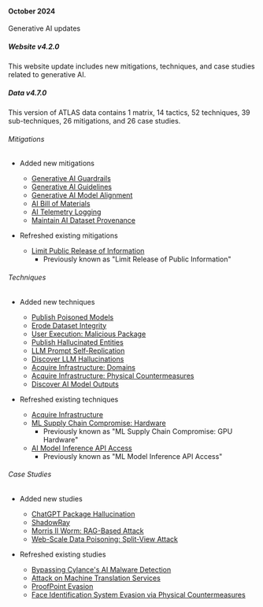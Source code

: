 #### October 2024

Generative AI updates

##### Website v4.2.0

This website update includes new mitigations, techniques, and case studies related to generative AI.

##### Data v4.7.0

This version of ATLAS data contains 1 matrix, 14 tactics, 52 techniques, 39 sub-techniques, 26 mitigations, and 26 case studies.

###### Mitigations

- Added new mitigations

  - [Generative AI Guardrails](https://atlas.mitre.org/mitigations/AML.M0020)
  - [Generative AI Guidelines](https://atlas.mitre.org/mitigations/AML.M0021)
  - [Generative AI Model Alignment](https://atlas.mitre.org/mitigations/AML.M0022)
  - [AI Bill of Materials](https://atlas.mitre.org/mitigations/AML.M0023)
  - [AI Telemetry Logging](https://atlas.mitre.org/mitigations/AML.M0024)
  - [Maintain AI Dataset Provenance](https://atlas.mitre.org/mitigations/AML.M0025)

- Refreshed existing mitigations
  - [Limit Public Release of Information](https://atlas.mitre.org/mitigations/AML.M0000)
    - Previously known as "Limit Release of Public Information"

###### Techniques

- Added new techniques

  - [Publish Poisoned Models](https://atlas.mitre.org/techniques/AML.T0058)
  - [Erode Dataset Integrity](https://atlas.mitre.org/techniques/AML.T0059)
  - [User Execution: Malicious Package](https://atlas.mitre.org/techniques/AML.T0011.001)
  - [Publish Hallucinated Entities](https://atlas.mitre.org/techniques/AML.T0060)
  - [LLM Prompt Self-Replication](https://atlas.mitre.org/techniques/AML.T0061)
  - [Discover LLM Hallucinations](https://atlas.mitre.org/techniques/AML.T0062)
  - [Acquire Infrastructure: Domains](https://atlas.mitre.org/techniques/AML.T0008.002)
  - [Acquire Infrastructure: Physical Countermeasures](https://atlas.mitre.org/techniques/AML.T0008.003)
  - [Discover AI Model Outputs](https://atlas.mitre.org/techniques/AML.T0063)

- Refreshed existing techniques
  - [Acquire Infrastructure](https://atlas.mitre.org/techniques/AML.T0008)
  - [ML Supply Chain Compromise: Hardware](https://atlas.mitre.org/techniques/AML.T0010.000)
    - Previously known as "ML Supply Chain Compromise: GPU Hardware"
  - [AI Model Inference API Access](https://atlas.mitre.org/techniques/AML.T0040)
    - Previously known as "ML Model Inference API Access"

###### Case Studies

- Added new studies

  - [ChatGPT Package Hallucination](https://atlas.mitre.org/studies/AML.CS0022)
  - [ShadowRay](https://atlas.mitre.org/studies/AML.CS0023)
  - [Morris II Worm: RAG-Based Attack](https://atlas.mitre.org/studies/AML.CS0024)
  - [Web-Scale Data Poisoning: Split-View Attack](https://atlas.mitre.org/studies/AML.CS0025)

- Refreshed existing studies
  - [Bypassing Cylance's AI Malware Detection](https://atlas.mitre.org/studies/AML.CS0003)
  - [Attack on Machine Translation Services](https://atlas.mitre.org/studies/AML.CS0005)
  - [ProofPoint Evasion](https://atlas.mitre.org/studies/AML.CS0008)
  - [Face Identification System Evasion via Physical Countermeasures](https://atlas.mitre.org/studies/AML.CS0012)

